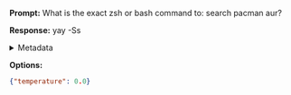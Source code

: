 **Prompt:**
What is the exact zsh or bash command to: search pacman aur?

**Response:**
yay -Ss <package-name>

<details><summary>Metadata</summary>

- Duration: 918 ms
- Datetime: 2023-08-13T20:46:34.304612
- Model: gpt-3.5-turbo-0613

</details>

**Options:**
```json
{"temperature": 0.0}
```

